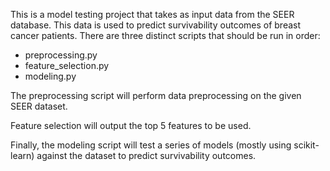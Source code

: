 This is a model testing project that takes as input data from the SEER database. This data is used to predict
survivability outcomes of breast cancer patients. There are three distinct scripts that should be run in order:

* preprocessing.py
* feature_selection.py
* modeling.py

The preprocessing script will perform data preprocessing on the given SEER dataset.

Feature selection will output the top 5 features to be used.

Finally, the modeling script will test a series of models (mostly using scikit-learn) against the dataset to predict
survivability outcomes.